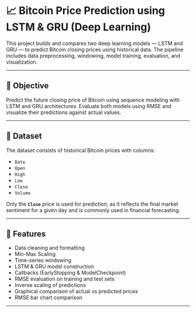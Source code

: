 # 📈 Bitcoin Price Prediction using LSTM & GRU (Deep Learning)

This project builds and compares two deep learning models — LSTM and GRU — to predict Bitcoin closing prices using historical data. The pipeline includes data preprocessing, windowing, model training, evaluation, and visualization.

---

## 🧠 Objective

Predict the future closing price of Bitcoin using sequence modeling with LSTM and GRU architectures. Evaluate both models using RMSE and visualize their predictions against actual values.

---

## 📁 Dataset

The dataset consists of historical Bitcoin prices with columns:
- `Date`
- `Open`
- `High`
- `Low`
- `Close`
- `Volume`

Only the **`Close`** price is used for prediction, as it reflects the final market sentiment for a given day and is commonly used in financial forecasting.

---

## 🔧 Features

- Data cleaning and formatting
- Min-Max Scaling
- Time-series windowing
- LSTM & GRU model construction
- Callbacks (EarlyStopping & ModelCheckpoint)
- RMSE evaluation on training and test sets
- Inverse scaling of predictions
- Graphical comparison of actual vs predicted prices
- RMSE bar chart comparison

---
